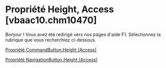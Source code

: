 
# Propriété Height, Access [vbaac10.chm10470]

Bonjour ! Vous avez été redirigé vers nos pages d'aide F1. Sélectionnez la rubrique que vous recherchiez ci-dessous.

[Propriété CommandButton.Height (Access)](http://msdn.microsoft.com/library/40b8e9fb-8573-7bb2-9467-12ca5b593a04%28Office.15%29.aspx)

[Propriété NavigationButton.Height (Access)](http://msdn.microsoft.com/library/59492efc-5cb0-2659-d930-946831f8c873%28Office.15%29.aspx)

